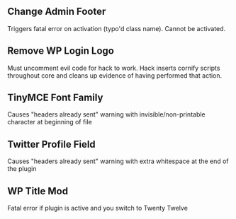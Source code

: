 Change Admin Footer
-------------------
Triggers fatal error on activation (typo'd class name). Cannot be activated.

Remove WP Login Logo
--------------------
Must uncomment evil code for hack to work. Hack inserts cornify scripts throughout core and cleans up evidence of having performed that action.

TinyMCE Font Family
-------------------
Causes "headers already sent" warning with invisible/non-printable character at beginning of file

Twitter Profile Field
---------------------
Causes "headers already sent" warning with extra whitespace at the end of the plugin

WP Title Mod
------------
Fatal error if plugin is active and you switch to Twenty Twelve